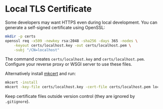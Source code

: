 # Local TLS Certificate

Some developers may want HTTPS even during local development. You can generate a self-signed certificate using OpenSSL:

```bash
mkdir -p certs
openssl req -x509 -newkey rsa:2048 -sha256 -days 365 -nodes \
    -keyout certs/localhost.key -out certs/localhost.pem \
    -subj "/CN=localhost"
```

The command creates `certs/localhost.key` and `certs/localhost.pem`. Configure your reverse proxy or WSGI server to use these files.

Alternatively install [mkcert](https://github.com/FiloSottile/mkcert) and run:

```bash
mkcert -install
mkcert -key-file certs/localhost.key -cert-file certs/localhost.pem localhost
```

Keep certificate files outside version control (they are ignored by `.gitignore`).

